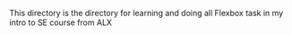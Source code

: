This directory is the directory for learning and doing all Flexbox task in my intro to SE course from ALX